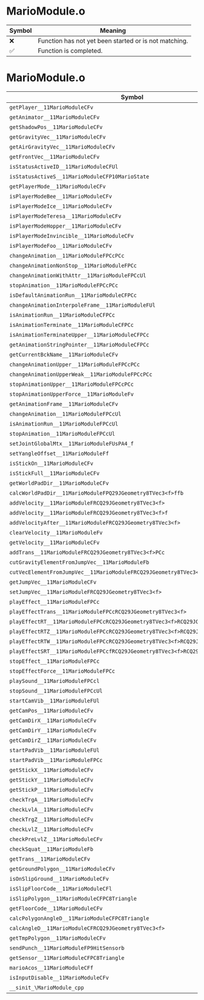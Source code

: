 # MarioModule.o
| Symbol | Meaning 
| ------------- | ------------- 
| :x: | Function has not yet been started or is not matching. 
| :white_check_mark: | Function is completed. 


# MarioModule.o
| Symbol | Decompiled? |
| ------------- | ------------- |
| `getPlayer__11MarioModuleCFv` | :x: |
| `getAnimator__11MarioModuleCFv` | :x: |
| `getShadowPos__11MarioModuleCFv` | :x: |
| `getGravityVec__11MarioModuleCFv` | :x: |
| `getAirGravityVec__11MarioModuleCFv` | :x: |
| `getFrontVec__11MarioModuleCFv` | :x: |
| `isStatusActiveID__11MarioModuleCFUl` | :x: |
| `isStatusActiveS__11MarioModuleCFP10MarioState` | :x: |
| `getPlayerMode__11MarioModuleCFv` | :x: |
| `isPlayerModeBee__11MarioModuleCFv` | :x: |
| `isPlayerModeIce__11MarioModuleCFv` | :x: |
| `isPlayerModeTeresa__11MarioModuleCFv` | :x: |
| `isPlayerModeHopper__11MarioModuleCFv` | :x: |
| `isPlayerModeInvincible__11MarioModuleCFv` | :x: |
| `isPlayerModeFoo__11MarioModuleCFv` | :x: |
| `changeAnimation__11MarioModuleFPCcPCc` | :x: |
| `changeAnimationNonStop__11MarioModuleFPCc` | :x: |
| `changeAnimationWithAttr__11MarioModuleFPCcUl` | :x: |
| `stopAnimation__11MarioModuleFPCcPCc` | :x: |
| `isDefaultAnimationRun__11MarioModuleCFPCc` | :x: |
| `changeAnimationInterpoleFrame__11MarioModuleFUl` | :x: |
| `isAnimationRun__11MarioModuleCFPCc` | :x: |
| `isAnimationTerminate__11MarioModuleCFPCc` | :x: |
| `isAnimationTerminateUpper__11MarioModuleCFPCc` | :x: |
| `getAnimationStringPointer__11MarioModuleCFPCc` | :x: |
| `getCurrentBckName__11MarioModuleCFv` | :x: |
| `changeAnimationUpper__11MarioModuleFPCcPCc` | :x: |
| `changeAnimationUpperWeak__11MarioModuleFPCcPCc` | :x: |
| `stopAnimationUpper__11MarioModuleFPCcPCc` | :x: |
| `stopAnimationUpperForce__11MarioModuleFv` | :x: |
| `getAnimationFrame__11MarioModuleCFv` | :x: |
| `changeAnimation__11MarioModuleFPCcUl` | :x: |
| `isAnimationRun__11MarioModuleFPCcUl` | :x: |
| `stopAnimation__11MarioModuleFPCcUl` | :x: |
| `setJointGlobalMtx__11MarioModuleFUsPA4_f` | :x: |
| `setYangleOffset__11MarioModuleFf` | :x: |
| `isStickOn__11MarioModuleCFv` | :x: |
| `isStickFull__11MarioModuleCFv` | :x: |
| `getWorldPadDir__11MarioModuleCFv` | :x: |
| `calcWorldPadDir__11MarioModuleFPQ29JGeometry8TVec3<f>ffb` | :x: |
| `addVelocity__11MarioModuleFRCQ29JGeometry8TVec3<f>` | :x: |
| `addVelocity__11MarioModuleFRCQ29JGeometry8TVec3<f>f` | :x: |
| `addVelocityAfter__11MarioModuleFRCQ29JGeometry8TVec3<f>` | :x: |
| `clearVelocity__11MarioModuleFv` | :x: |
| `getVelocity__11MarioModuleCFv` | :x: |
| `addTrans__11MarioModuleFRCQ29JGeometry8TVec3<f>PCc` | :x: |
| `cutGravityElementFromJumpVec__11MarioModuleFb` | :x: |
| `cutVecElementFromJumpVec__11MarioModuleFRCQ29JGeometry8TVec3<f>` | :x: |
| `getJumpVec__11MarioModuleCFv` | :x: |
| `setJumpVec__11MarioModuleFRCQ29JGeometry8TVec3<f>` | :x: |
| `playEffect__11MarioModuleFPCc` | :x: |
| `playEffectTrans__11MarioModuleFPCcRCQ29JGeometry8TVec3<f>` | :x: |
| `playEffectRT__11MarioModuleFPCcRCQ29JGeometry8TVec3<f>RCQ29JGeometry8TVec3<f>` | :x: |
| `playEffectRTZ__11MarioModuleFPCcRCQ29JGeometry8TVec3<f>RCQ29JGeometry8TVec3<f>` | :x: |
| `playEffectRTW__11MarioModuleFPCcRCQ29JGeometry8TVec3<f>RCQ29JGeometry8TVec3<f>` | :x: |
| `playEffectSRT__11MarioModuleFPCcfRCQ29JGeometry8TVec3<f>RCQ29JGeometry8TVec3<f>` | :x: |
| `stopEffect__11MarioModuleFPCc` | :x: |
| `stopEffectForce__11MarioModuleFPCc` | :x: |
| `playSound__11MarioModuleFPCcl` | :x: |
| `stopSound__11MarioModuleFPCcUl` | :x: |
| `startCamVib__11MarioModuleFUl` | :x: |
| `getCamPos__11MarioModuleCFv` | :x: |
| `getCamDirX__11MarioModuleCFv` | :x: |
| `getCamDirY__11MarioModuleCFv` | :x: |
| `getCamDirZ__11MarioModuleCFv` | :x: |
| `startPadVib__11MarioModuleFUl` | :x: |
| `startPadVib__11MarioModuleFPCc` | :x: |
| `getStickX__11MarioModuleCFv` | :x: |
| `getStickY__11MarioModuleCFv` | :x: |
| `getStickP__11MarioModuleCFv` | :x: |
| `checkTrgA__11MarioModuleCFv` | :x: |
| `checkLvlA__11MarioModuleCFv` | :x: |
| `checkTrgZ__11MarioModuleCFv` | :x: |
| `checkLvlZ__11MarioModuleCFv` | :x: |
| `checkPreLvlZ__11MarioModuleCFv` | :x: |
| `checkSquat__11MarioModuleFb` | :x: |
| `getTrans__11MarioModuleCFv` | :x: |
| `getGroundPolygon__11MarioModuleCFv` | :x: |
| `isOnSlipGround__11MarioModuleCFv` | :x: |
| `isSlipFloorCode__11MarioModuleCFl` | :x: |
| `isSlipPolygon__11MarioModuleCFPC8Triangle` | :x: |
| `getFloorCode__11MarioModuleCFv` | :x: |
| `calcPolygonAngleD__11MarioModuleCFPC8Triangle` | :x: |
| `calcAngleD__11MarioModuleCFRCQ29JGeometry8TVec3<f>` | :x: |
| `getTmpPolygon__11MarioModuleCFv` | :x: |
| `sendPunch__11MarioModuleFP9HitSensorb` | :x: |
| `getSensor__11MarioModuleCFPC8Triangle` | :x: |
| `marioAcos__11MarioModuleCFf` | :x: |
| `isInputDisable__11MarioModuleCFv` | :x: |
| `__sinit_\MarioModule_cpp` | :x: |
